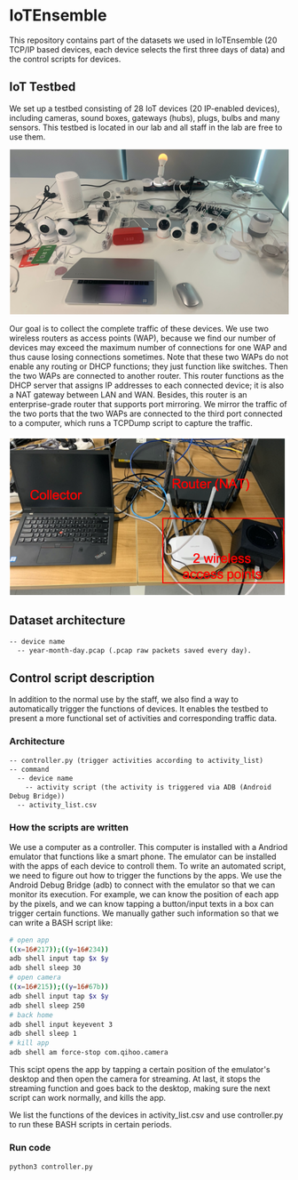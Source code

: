 # IoTEnsemble
This repository contains part of the datasets we used in IoTEnsemble (20 TCP/IP based devices, each device selects the first three days of data) and the control scripts for devices.

## IoT Testbed
We set up a testbed consisting of 28 IoT devices (20 IP-enabled devices), including cameras, sound boxes, gateways (hubs), plugs, bulbs and many sensors. This testbed is located in our lab and all staff in the lab are free to use them.

![image](https://github.com/HeliosHuang/ESORICS/blob/master/testbed1.png)

Our goal is to collect the complete traffic of these devices. We use two wireless routers as access points (WAP), because we find our number of devices may exceed the maximum number of connections for one WAP and thus cause losing connections sometimes. Note that these two WAPs do not enable any routing or DHCP functions; they just function like switches. Then the two WAPs are connected to another router. This router functions as the DHCP server that assigns IP addresses to each connected device; it is also a NAT gateway between LAN and WAN. Besides, this router is an enterprise-grade router that supports port mirroring. We mirror the traffic of the two ports that the two WAPs are connected to the third port connected to a computer, which runs a TCPDump script to capture the traffic.

![image](https://github.com/HeliosHuang/ESORICS/blob/master/testbed2.png)


## Dataset architecture
```
-- device name
  -- year-month-day.pcap (.pcap raw packets saved every day).
```
## Control script description
In addition to the normal use by the staff, we also find a way to automatically trigger the functions of devices. It enables the testbed to present a more functional set of activities and corresponding traffic data.

### Architecture
```
-- controller.py (trigger activities according to activity_list)
-- command
  -- device name
    -- activity script (the activity is triggered via ADB (Android Debug Bridge))
  -- activity_list.csv
```

### How the scripts are written
We use a computer as a controller. This computer is installed with a Andriod emulator that functions like a smart phone. The emulator can be installed with the apps of each device to controll them. To write an automated script, we need to figure out how to trigger the functions by the apps. We use the Android Debug Bridge (adb) to connect with the emulator so that we can monitor its execution. For example, we can know the position of each app by the pixels, and we can know tapping a button/input texts in a box can trigger certain functions. We manually gather such information so that we can write a BASH script like:

```sh
# open app
((x=16#217));((y=16#234))
adb shell input tap $x $y
adb shell sleep 30
# open camera
((x=16#215));((y=16#67b))
adb shell input tap $x $y
adb shell sleep 250
# back home
adb shell input keyevent 3
adb shell sleep 1
# kill app
adb shell am force-stop com.qihoo.camera
```
This scipt opens the app by tapping a certain position of the emulator's desktop and then open the camera for streaming. At last, it stops the streaming function and goes back to the desktop, making sure the next script can work normally, and kills the app.

We list the functions of the devices in activity_list.csv and use controller.py to run these BASH scripts in certain periods.

### Run code
```sh
python3 controller.py
```
